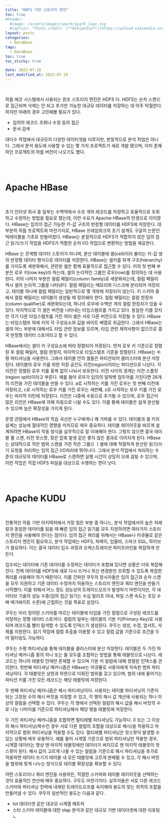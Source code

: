 ```yaml
---
title: "HDFS 기반 스토리지 엔진"
toc: true
#header:
  #image: /assets/images/spark/spark_logo.svg
  #caption: "Photo credit: [**Wikipedia**](https://upload.wikimedia.org/wikipedia/commons/f/f3/Apache_Spark_logo.svg)"
layout: posts
categories:
  - DataBase
tags:
  - DataBase
toc: true
toc_sticky: true

date: 2022-07-18
last_modified_at: 2022-07-18
---
```


<br>

하둡 에코 시스템에서 사용되는 원조 스토리지 엔진은 HDFS 다. HDFS는 순차 스캔으로 접근되며 삭제는 안 되고 추가만 가능한 대규모 데이터를 저장하는 데 아주 탁월한다. 하지만 아래의 경우 고민해볼 필요가 있다.

* 임의의 레코드 조회나 수정 등의 접근
* 문서 검색

대다수 작업에서 대규모의 다양한 데이터셋을 다루지만, 본질적으로 분석 작업은 아니다. 그래서 분석 용도에 사용할 수 있는 몇 가지 프로젝트가 새로 개발 됐으며, 이미 존재하던 프로젝트의 하둡 버전이 나오기도 했다.

<br><br>

# Apache HBase

<br>

초기 인터넷 회사 중 일부는 수백억에서 수조 개의 레코드를 저장하고 효율적으로 조회하고 수정하는 방법을 필요로 했는데, 이런 수요가 Apache HBase의 탄생으로 이어졌다. HBase는 임의의 접근 가능한 키-값 구조의 반정형 데이터를 HDFS에 저장한다. 대부분의 하둡 프로젝트와 마찬가지로, HBase 프레임워크의 초기 설계도 구글의 논문인 빅테이블을 기초로 만들어졌다. HBase는 본질적으로 HDFS가 적합하지 않은 임의 접근 읽기/쓰기 작업을 HDFS가 적합한 순차 I/O 작업으로 변환하는 방법을 제공한다.

HBase 는 관계형 데이터 스토어가 아니며, 분산 테이블에 셀(cell)이라 불리는 키-값 쌍의 반정형 데이터 형식으로 데이터를 저장한다. HBase는 셀키를 위계 구조(hierarchy)를 가지도록 세분화해서, 관련된 셀은 함께 효율적으로 접근할 수 있다. 키의 첫 번째 부분은 로우 키(row key)라 하는데, 셀의 논리적인 그룹인 로우(row)를 정의하는 데 사용된다. 키의 나머지 부분은 컬럼 패밀리(column family)로 세분화되는데, 컬럼 패밀리 역시 셀의 논리적 그룹을 나타낸다. 컬럼 패밀리는 메모리와 디스크에 분리되어 저장되고, 테이블 하나에 컬럼 패밀리는 일반적으로 몇 개밖에 저장되지 않는다. 키 스키마 중에서 컬럼 패밀리는 테이블이 생성될 때 정의돼야 한다. 컬럼 패밀리는 컬럼 한정자(column qualifier)로 세분화되는데, 하나의 로우에 수백만 개의 컬럼 한정자가 있을 수 있다. 마지막으로 각 셀은 버전을 나타내는 타임스탬프를 가지고 있다. 동일한 키를 갖지만 각기 다른 타임스탬프를 가진 여러 셀은 서로 다른 버전으로 저장될 수 있다. HBase는 타임스탬프 외에 키의 각 구성요소와 값을 바이트 배열로 취급한다. 그래서 HBase는 셀의 어느 부분에 대해서도 타입 관련 정보를 모르며, 타입 관련 제약사항이 없으므로 결국 반정형 데이터 스토어라고 할 수 있다.

HBase에서는 셀이 키 구성요소에 따라 정렬되어 저장된다. 먼저 로우 키 기준으로 정렬된 후 컬럼 패밀리, 컬럼 한정자, 마지막으로 타임스탬프 기준을 정렬된다. HBase는 수평 파티셔닝을 사용한다. 그래서 테이블 안의 셀들은 파티션되어 클러스터에 분산 저장된다. 테이블의 로우 키를 위한 저장 공간도 리전(region)이라는 파티션으로 나뉜다. 각 리전은 정렬된 로우 키를 중복 없이 나눠서 보유한다. 리전 사이의 경계는 리전 스플릿(region split)이라고 부른다. 예를 들어 로우가 임의의 알파벳 접두어를 가진다면 26개의 리전을 가진 테이블을 만들 수 있다. a로 시작하는 키를 가진 로우는 첫 번째 리전에 저장되고, c로 시작하는 로우 키를 가진 로우는 세번째, z로 시작하는 로우 키를 가진 로우는 마지막 리턴에 저장된다. 리전은 나중에 수동으로 추가될 수 있으며, 로우 접근이 많은 리전은 HBase에 의해 자동으로 나뉠 수도 있다. 이를 통해 테이블은 쉽게 분산될 수 있으며 높은 확장성을 가지게 된다.

운영 관점에서 HBase의 학습 곡선은 누구에게나 꽤 가파를 수 있다. 테이블과 셀 키의 설계는 성능에 절대적인 영향을 미치므로 매우 중요하다. 테이블 레이아웃을 바르게 설계하려면 HBase의 작동 방식을 실무적으로 잘 이애해야 한다. 그렇지 않으면 결국 테이블 풀 스캔, 리전 핫스팟, 잦은 압축 발생 같은 좋지 않은 결과로 이어지게 된다. HBase는 상대적으로 작은 범위 스캔을 거친 작은 그룹으 ㅣ셀에 대해 적절하게 분산된 읽기/쓰기 요청을 처리하는 임의 접근 I/O처리에 뛰어나다. 그래서 분석 작업에서 처리하는 수준의 대규모의 데이터를 HBase로 스캔하면 실행 시간이 상당히 오래 걸릴 수 있으며, 이런 작업은 직접 HDFS 파일을 대상으로 수행하는 편이 낫다.

<br><br>

# Apache KUDU

<br>

전통적인 하둡 기반 아키텍처에서 가장 힘든 부분 중 하나느, 분석 작업에서의 높은 처래량과 동일한 데이터를 읽을 때 빠른 임의 접근 읽기를 모두 지원하려면 여러가지 스토리지 엔진을 사용해야 한다는 점이다. 임의 접근 쿼리를 위해서는 HBase나 어큐뮬로 같은 스토리지 엔진이 필요하고, 분석 작업에는 HDFS, 파케이, 임팔라, 스파크 SQL, 하이브가 필요하다. 이는 결국 데이터 입수 과정과 오케스트레이션 파이프라인을 복잡하게 만든다.

입수되는 데이터에 기존 데이터를 수정하는 데이터가 포함돼 있다면 상황은 더욱 복잡해진다. 전체 데이터를 HDFS에 새로 다시 쓰거나 최신 변경분만 조회할 수 있도록 복잡한 쿼리를 사용해야 하기 때문이다. 이를 간파한 쿠두의 창시자들은 임의 접근과 순차 스캔을 모두 지원하고 기존 데이터 수정까지 허용하는 스토리지 엔진과 쿼리 엔진을 만들기 시작했다. 이를 위해서 어느 정도 성능상의 트레이드오프가 발생하기 마련이지만, 각 네이티브 기술의 성능 수중(임의 접근 읽기는 수십 밀리초 이내, 파일 스캔 속도는 초당 수배 메가바이트 수준)에 근접하는 것을 목표로 삼았다.

쿠두는 미리 정의된 스키마를 따르는 테이블에 타입을 가진 컬럼으로 구성된 레코드를 저장하는 정형 데이터 스토어다. 컬럼의 일부는 테이블의 기본 키(Primary Key)로 사용되며 레코드를 빨리 탐색할 수 있도록 인덱스가 생성된다. 쿠두는 생성, 수정, 업서트, 삭제를 지원한다. 읽기 작업에 컬럼 추출을 이용할 수 있고 컬럼 값을 기준으로 조건을 두어 필터링도 가능하다.

쿠두는 수평 파티셔닝을 통해 테이블을 클러스터에 분산 저장한다. 테이블은 두 가진 파티셔닝 메커니즘 중의 하나 또는 둘 모두를 조합하는 방법을 통해 태블릿으로 나뉜다. 레코드는 하나의 테블릿 안에만 존재할 수 있으며 기본 키 컬럼에 대해 정렬된 인덱스를 관리한다. 첫번째 파티셔닝 매커니즘은 HBase는 어큐뮬로 사용자에게 익숙한 범위 파티셔닝이다. 각 태블릿은 상한과 하한으로 이뤄진 범위를 갖고 있으며, 범위 내에 들어가는 파티션 키를 가진 모든 레코드는 해당 태블릿에 저장된다.

두 번째 파티셔닝 메커니즘은 해시 파티셔닝이다. 사용자는 테이블 파티셔닝의 기준이 되는 고정된 수의 해시 버킷을 지정할 수 있고, 각 행의 해시 값 계산에 사용되는 하나 이상의 컬럼을 선택할 수 있다. 쿠두는 각 행에서 선택된 컬럼의 해시 값을 해시 버킷의 수로 나눈 나머지를 기준으로 파티셔닝해서 해당 행을 태블릿에 저장한다.

두 가진 파티셔닝 메커니즘을 조합하면 멀티레벨 파티셔닝도 가능하다. 0 또는 그 이상의 해시 파티셔닝(복수인 경우 서로 다른 컬럼의 조합을 대상으로 해시)을 적용하고 마지막으로 범위 파티셔닝을 적용할 수도 있다. 멀티레벨 파티셔닝은 핫스팟이 발생할 수 있는 상황에 매우 유용하다. 예를 들어 시계열 기준으로 범위 파티셔닝만 적용한 경우, 시계열 데이터는 항상 맨 마지막 태블릿에만 데이터가 써지므로 맨 마지막 태블릿이 핫스팟이 된다. 해시 값이 고르게 나올 수 있는 컬럼을 기준으로 해시 파티셔닝을 추가로 적용하면 데이터 쓰기가 테이블 내 모든 태블릿에 고르게 분배될 수 있고, 각 해시 버킷을 범위에 맞게 나누는 방식으로 테이블 확장성을 확보할 수 있다.

어떤 스토리지나 쿼리 엔진을 사용하든, 적절한 스키마와 테이블 레이아웃을 선택하는 것이 효율적인 연산에 매우 중요하다. 구두도 마찬가지다. 실무자들은 서로 다른 레코드 스키마와 파티셔닝 전략에 내재된 트레이드오프를 숙지해야 용도의 맞는 최적의 조합을 만들어낼 수 있다. 쿠두의 일반적인 용도는 다음과 같다.

* Iot 데이터셋 같은 대규모 시계열 매트릭
* 스타 스키마 테이블에 대한 olap 분석과 같은 대규모 가변 데이터셋에 대한 리포팅ㄴ













